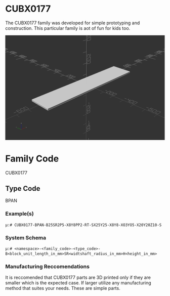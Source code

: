 # CUBX0177
The CUBX0177 family was developed for simple prototyping and construction. This particular family is aot of fun for kids too.

![Alt Text](resources/CUBX0006-BLK-L1000W200H15.png)





# Family Code
CUBX0177

## Type Code
BPAN

### Example(s)

    μ:# CUBX0177-BPAN-B25SR2P5-X8Y8PP2-RT-SX25Y25-X8Y8-XO3YO5-X20Y20Z10-S

### System Schema

    μ:# <namespace>-<family_code>-<type_code>-B<block_unit_length_in_mm>SR<widtshaft_radius_in_mm>H<height_in_mm>

### Manufacturing Reccomendations
It is reccomended that CUBX0177 parts are 3D printed only if they are smaller which is the expected case. If larger utilize any manufacturing method that suites your needs. These are simple parts.
